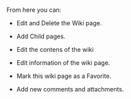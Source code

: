 From here you can:
- Edit and Delete the Wiki page.

- Add Child pages.

- Edit the contens of the wiki

- Edit information of the wiki page.

- Mark this wiki page as a Favorite.

- Add new comments and attachments.